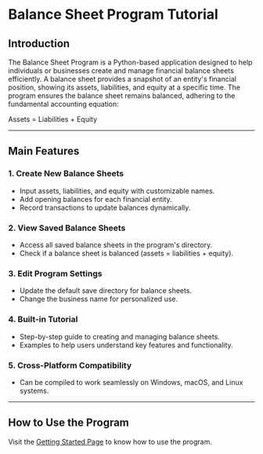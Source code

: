 # Balance Sheet Program Tutorial

## Introduction

The Balance Sheet Program is a Python-based application designed to help individuals or businesses create and manage financial balance sheets efficiently. A balance sheet provides a snapshot of an entity's financial position, showing its assets, liabilities, and equity at a specific time. The program ensures the balance sheet remains balanced, adhering to the fundamental accounting equation:

Assets = Liabilities + Equity


---

## Main Features

### 1. Create New Balance Sheets
- Input assets, liabilities, and equity with customizable names.
- Add opening balances for each financial entity.
- Record transactions to update balances dynamically.


### 2. View Saved Balance Sheets
- Access all saved balance sheets in the program's directory.
- Check if a balance sheet is balanced (assets = liabilities + equity).

### 3. Edit Program Settings
- Update the default save directory for balance sheets.
- Change the business name for personalized use.

### 4. Built-in Tutorial
- Step-by-step guide to creating and managing balance sheets.
- Examples to help users understand key features and functionality.

### 5. Cross-Platform Compatibility
- Can be compiled to work seamlessly on Windows, macOS, and Linux systems.


***
## How to Use the Program
Visit the [Getting Started Page]() to know how to use the program.